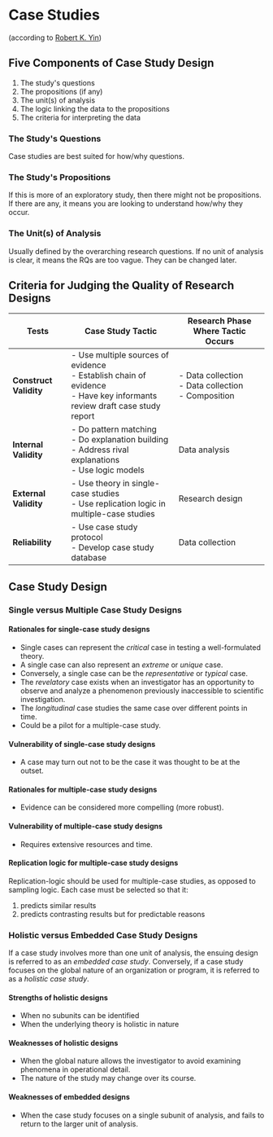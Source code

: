 # Case Studies

(according to [Robert K. Yin](https://www.amazon.ca/Case-Study-Research-Design-Methods/dp/0761925538/ref=sr_1_2?ie=UTF8&qid=1543864818&sr=8-2&keywords=case+study+research+design+and+methods))

## Five Components of Case Study Design

1. The study's questions
2. The propositions (if any)
3. The unit(s) of analysis
4. The logic linking the data to the propositions
5. The criteria for interpreting the data

### The Study's Questions

Case studies are best suited for how/why questions.

### The Study's Propositions

If this is more of an exploratory study, then there might not be propositions.
If there are any, it means you are looking to understand how/why they occur.

### The Unit(s) of Analysis

Usually defined by the overarching research questions.
If no unit of analysis is clear, it means the RQs are too vague.
They can be changed later.

## Criteria for Judging the Quality of Research Designs

| Tests | Case Study Tactic | Research Phase Where Tactic Occurs |
|-------|-------------------|------------------------------------|
| **Construct Validity** | - Use multiple sources of evidence <br /> - Establish chain of evidence <br /> - Have key informants review draft case study report | - Data collection <br /> - Data collection <br /> - Composition |
| **Internal Validity** | - Do pattern matching <br /> - Do explanation building <br /> - Address rival explanations <br /> - Use logic models | Data analysis |
| **External Validity** | - Use theory in single-case studies <br /> - Use replication logic in multiple-case studies | Research design |
| **Reliability** | - Use case study protocol <br /> - Develop case study database | Data collection |

## Case Study Design

### Single versus Multiple Case Study Designs

#### Rationales for single-case study designs

- Single cases can represent the _critical_ case in testing a well-formulated theory.
- A single case can also represent an _extreme_ or _unique_ case.
- Conversely, a single case can be the _representative_ or _typical_ case.
- The _revelatory_ case exists when an investigator has an opportunity to observe and analyze a phenomenon previously inaccessible to scientific investigation.
- The _longitudinal_ case studies the same case over different points in time.
- Could be a pilot for a multiple-case study.

#### Vulnerability of single-case study designs

- A case may turn out not to be the case it was thought to be at the outset.

#### Rationales for multiple-case study designs

- Evidence can be considered more compelling (more robust).

#### Vulnerability of multiple-case study designs

- Requires extensive resources and time.

#### Replication logic for multiple-case study designs

Replication-logic should be used for multiple-case studies, as opposed to sampling logic.
Each case must be selected so that it:
1. predicts similar results
2. predicts contrasting results but for predictable reasons

### Holistic versus Embedded Case Study Designs

If a case study involves more than one unit of analysis, the ensuing design is referred to as an _embedded case study_.
Conversely, if a case study focuses on the global nature of an organization or program, it is referred to as a _holistic case study_.

#### Strengths of holistic designs

- When no subunits can be identified
- When the underlying theory is holistic in nature

#### Weaknesses of holistic designs

- When the global nature allows the investigator to avoid examining phenomena in operational detail.
- The nature of the study may change over its course.

#### Weaknesses of embedded designs

- When the case study focuses on a single subunit of analysis, and fails to return to the larger unit of analysis.